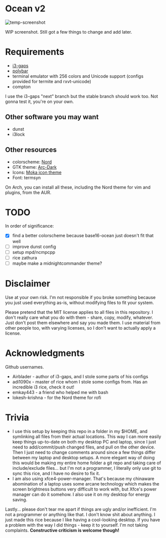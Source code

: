 # Ocean v2

![temp-screenshot](https://i.imgur.com/g0AN1Bx.png)

WIP screenshot. Still got a few things to change and add later.

# Requirements

- [i3-gaps](https://github.com/Airblader/i3)
- [polybar](https://github.com/jaagr/polybar)
- terminal emulator with 256 colors and Unicode support (configs provided for termite and rxvt-unicode)
- compton

I use the i3-gaps "next" branch but the stable branch should work too. Not gonna test it, you're on your own.

## Other software you may want

- dunst
- i3lock

## Other resources

- colorscheme: [Nord](https://github.com/arcticicestudio/nord)
- GTK theme: [Arc-Dark](https://github.com/horst3180/Arc-theme)
- Icons: [Moka icon theme](http://snwh.org/moka/download/moka-icon-theme)
- Font: termsyn

On Arch, you can install all these, including the Nord theme for vim and plugins, from the AUR.

# TODO

In order of significance:

- [x] find a better colorscheme because base16-ocean just doesn't fit that well
- [ ] improve dunst config
- [ ] setup mpd/ncmpcpp
- [ ] rice zathura
- [ ] maybe make a midnightcommander theme?

# Disclaimer

Use at your own risk. I'm not responsible if you broke something because you just used everything
as-is, without modifying files to fit your system.

Please pretend that the MIT license applies to all files in this repository. I don't really care what you do
with them - share, copy, modify, whatever. Just don't post them elsewhere and say you made them. I use
material from other people too, with varying licenses, so I don't want to actually apply a license.

# Acknowledgments

Github usernames.

- Airblader - author of i3-gaps, and I stole some parts of his configs
- adi1090x - master of rice whom I stole some configs from. Has an incredible i3 rice, check it out!
- emkay443 - a friend who helped me with bash
- lokesh-krishna - for the Nord theme for rofi

# Trivia

- I use this setup by keeping this repo in a folder in my $HOME, and symlinking
all files from their actual locations. This way I can more easily keep things up-to-date
on both my desktop PC and laptop, since I just need to add/commit/push changed files,
and pull on the other device. Then I just need to change comments around since a few
things differ between my laptop and desktop setups. A more elegant way of doing this would be making
my entire home folder a git repo and taking care of include/exclude files... but I'm not a programmer,
I literally only use git to sync this rice, and I have no desire to fix it.
- I am also  using xfce4-power-manager. That's because my chinaware
abomination of a laptop uses some arcane technology which makes the screen brightness buttons very difficult
to work with, but Xfce's power manager can do it somehow. I also use it on my desktop for energy saving.

Lastly... please don't tear me apart if things are ugly and/or inefficient. I'm not a programmer or
anything like that. I don't know shit about anything. I just made this rice because I like
having a cool-looking desktop. If you have a problem with the way I did things - keep it to yourself.
I'm not taking complaints. __Constructive criticism is welcome though!__
